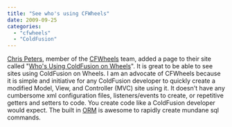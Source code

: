 ```yaml
---
title: "See who's using CFWheels"
date: 2009-09-25
categories: 
  - "cfwheels"
  - "ColdFusion"
---
```


[Chris Peters](http://www.clearcrystalmedia.com/gc/), member of the [CFWheels](http://cfwheels.org) team, added a page to their site called "[Who's Using ColdFusion on Wheels](http://www.cfwheels.org/sites)". It is great to be able to see sites using ColdFusion on Wheels. I am an advocate of CFWheels because it is simple and initiative for any ColdFusion developer to quickly create a modified Model, View, and Controller (MVC) site using it. It doesn't have any cumbersome xml configuration files, listeners/events to create, or repetitive getters and setters to code. You create code like a ColdFusion developer would expect. The built in [ORM](http://www.cfwheels.org/docs/chapter/object-relational-mapping) is awesome to rapidly create mundane sql commands.
